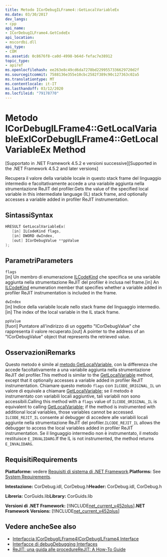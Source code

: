 ```yaml
---
title: Metodo ICorDebugILFrame4::GetLocalVariableEx
ms.date: 03/30/2017
dev_langs:
- cpp
api_name:
- ICorDebugILFrame4.GetCodeEx
api_location:
- mscordbi.dll
api_type:
- COM
ms.assetid: 0c8676f8-ca0d-4998-b64d-fefac7e38912
topic_type:
- apiref
ms.openlocfilehash: ee263e8c49cd6da7278bd2299557336629720d2f
ms.sourcegitcommit: 7588136e355e10cbc2582f389c90c127363c02a5
ms.translationtype: MT
ms.contentlocale: it-IT
ms.lasthandoff: 03/12/2020
ms.locfileid: "79178770"
---
```

# <a name="icordebugilframe4getlocalvariableex-method"></a><span data-ttu-id="de2e1-102">Metodo ICorDebugILFrame4::GetLocalVariableEx</span><span class="sxs-lookup"><span data-stu-id="de2e1-102">ICorDebugILFrame4::GetLocalVariableEx Method</span></span>
<span data-ttu-id="de2e1-103">[Supportato in .NET Framework 4.5.2 e versioni successive]</span><span class="sxs-lookup"><span data-stu-id="de2e1-103">[Supported in the .NET Framework 4.5.2 and later versions]</span></span>  
  
 <span data-ttu-id="de2e1-104">Recupera il valore della variabile locale in questo stack frame del linguaggio intermedio e facoltativamente accede a una variabile aggiunta nella strumentazione ReJIT del profiler.</span><span class="sxs-lookup"><span data-stu-id="de2e1-104">Gets the value of the specified local variable in this intermediate language (IL) stack frame, and optionally accesses a variable added in profiler ReJIT instrumentation.</span></span>  
  
## <a name="syntax"></a><span data-ttu-id="de2e1-105">Sintassi</span><span class="sxs-lookup"><span data-stu-id="de2e1-105">Syntax</span></span>  
  
```cpp
HRESULT GetLocalVariableEx(  
   [in] ILCodeKind flags,
   [in] DWORD dwIndex,
   [out] ICorDebugValue **ppValue  
);  
```  
  
## <a name="parameters"></a><span data-ttu-id="de2e1-106">Parametri</span><span class="sxs-lookup"><span data-stu-id="de2e1-106">Parameters</span></span>  
 `flags`  
 <span data-ttu-id="de2e1-107">[in] Un membro di enumerazione [ILCodeKind](ilcodekind-enumeration.md) che specifica se una variabile aggiunta nella strumentazione ReJIT del profiler è inclusa nel frame.</span><span class="sxs-lookup"><span data-stu-id="de2e1-107">[in] An [ILCodeKind](ilcodekind-enumeration.md) enumeration member that specifies whether a variable added in profiler ReJIT instrumentation is included in the frame.</span></span>  
  
 `dwIndex`  
 <span data-ttu-id="de2e1-108">[in] Indice della variabile locale nello stack frame del linguaggio intermedio.</span><span class="sxs-lookup"><span data-stu-id="de2e1-108">[in] The index of the local variable in the IL stack frame.</span></span>  
  
 `ppValue`  
 <span data-ttu-id="de2e1-109">[fuori] Puntatore all'indirizzo di un oggetto "ICorDebugValue" che rappresenta il valore recuperato.</span><span class="sxs-lookup"><span data-stu-id="de2e1-109">[out] A pointer to the address of an "ICorDebugValue" object that represents the retrieved value.</span></span>  
  
## <a name="remarks"></a><span data-ttu-id="de2e1-110">Osservazioni</span><span class="sxs-lookup"><span data-stu-id="de2e1-110">Remarks</span></span>  
 <span data-ttu-id="de2e1-111">Questo metodo è simile al [metodo GetLocalVariable,](icordebugilframe-getlocalvariable-method.md) con la differenza che accede facoltativamente a una variabile aggiunta nella strumentazione ReJIT del profiler.</span><span class="sxs-lookup"><span data-stu-id="de2e1-111">This method is similar to the [GetLocalVariable](icordebugilframe-getlocalvariable-method.md) method, except that it optionally accesses a variable added in profiler ReJIT instrumentation.</span></span> <span data-ttu-id="de2e1-112">Chiamare questo metodo `flags` con `ILCODE_ORIGINAL_IL` un valore di equivale a chiamare [GetLocalVariable](icordebugilframe-getlocalvariable-method.md); se il metodo è instrumentato con variabili locali aggiuntive, tali variabili non sono accessibili.</span><span class="sxs-lookup"><span data-stu-id="de2e1-112">Calling this method with a `flags` value of `ILCODE_ORIGINAL_IL` is equivalent to calling [GetLocalVariable](icordebugilframe-getlocalvariable-method.md); if the method is instrumented with additional local variables, those variables cannot be accessed.</span></span> <span data-ttu-id="de2e1-113">`ILCODE_REJIT_IL` consente al debugger di accedere alle variabili locali aggiunte nella strumentazione ReJIT del profiler.</span><span class="sxs-lookup"><span data-stu-id="de2e1-113">`ILCODE_REJIT_IL` allows the debugger to access the local variables added in profiler ReJIT instrumentation.</span></span> <span data-ttu-id="de2e1-114">Se il linguaggio intermedio non è instrumentato, il metodo restituisce `E_INVALIDARG`.</span><span class="sxs-lookup"><span data-stu-id="de2e1-114">If the IL is not instrumented, the method returns `E_INVALIDARG`.</span></span>  
  
## <a name="requirements"></a><span data-ttu-id="de2e1-115">Requisiti</span><span class="sxs-lookup"><span data-stu-id="de2e1-115">Requirements</span></span>  
 <span data-ttu-id="de2e1-116">**Piattaforme:** vedere [Requisiti di sistema di .NET Framework](../../../../docs/framework/get-started/system-requirements.md).</span><span class="sxs-lookup"><span data-stu-id="de2e1-116">**Platforms:** See [System Requirements](../../../../docs/framework/get-started/system-requirements.md).</span></span>  
  
 <span data-ttu-id="de2e1-117">**Intestazione:** CorDebug.idl, CorDebug.h</span><span class="sxs-lookup"><span data-stu-id="de2e1-117">**Header:** CorDebug.idl, CorDebug.h</span></span>  
  
 <span data-ttu-id="de2e1-118">**Libreria:** CorGuids.lib</span><span class="sxs-lookup"><span data-stu-id="de2e1-118">**Library:** CorGuids.lib</span></span>  
  
 <span data-ttu-id="de2e1-119">**Versioni di .NET Framework:** [!INCLUDE[net_current_v452plus](../../../../includes/net-current-v452plus-md.md)]</span><span class="sxs-lookup"><span data-stu-id="de2e1-119">**.NET Framework Versions:** [!INCLUDE[net_current_v452plus](../../../../includes/net-current-v452plus-md.md)]</span></span>  
  
## <a name="see-also"></a><span data-ttu-id="de2e1-120">Vedere anche</span><span class="sxs-lookup"><span data-stu-id="de2e1-120">See also</span></span>

- [<span data-ttu-id="de2e1-121">Interfaccia ICorDebugILFrame4</span><span class="sxs-lookup"><span data-stu-id="de2e1-121">ICorDebugILFrame4 Interface</span></span>](icordebugilframe4-interface.md)
- [<span data-ttu-id="de2e1-122">Interfacce di debug</span><span class="sxs-lookup"><span data-stu-id="de2e1-122">Debugging Interfaces</span></span>](debugging-interfaces.md)
- [<span data-ttu-id="de2e1-123">ReJIT: una guida alle procedure</span><span class="sxs-lookup"><span data-stu-id="de2e1-123">ReJIT: A How-To Guide</span></span>](https://docs.microsoft.com/archive/blogs/davbr/rejit-a-how-to-guide)
